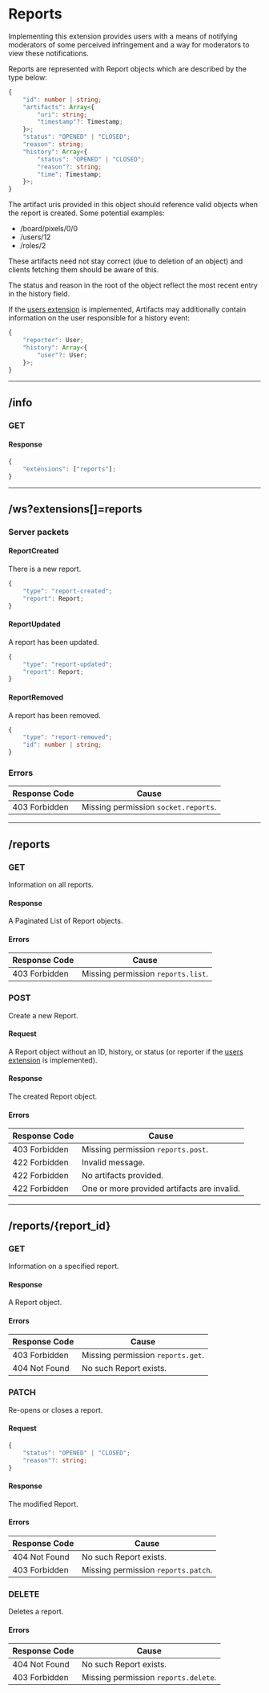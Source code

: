 Reports
=======
Implementing this extension provides users with a means of notifying moderators of some perceived infringement and a way for moderators to view these notifications.

Reports are represented with Report objects which are described by the type below:
```typescript
{
	"id": number | string;
	"artifacts": Array<{
		"uri": string;
		"timestamp"?: Timestamp;
	}>;
	"status": "OPENED" | "CLOSED";
	"reason": string;
	"history": Array<{
		"status": "OPENED" | "CLOSED";
		"reason"?: string;
		"time": Timestamp;
	}>;
}
```

The artifact uris provided in this object should reference valid objects when the report is created.
Some potential examples:
- /board/pixels/0/0
- /users/12
- /roles/2

These artifacts need not stay correct (due to deletion of an object) and clients fetching them should be aware of this.

The status and reason in the root of the object reflect the most recent entry in the history field.

If the [users extension](./users.md) is implemented, Artifacts may additionally contain information on the user responsible for a history event:
```typescript
{
	"reporter": User;
	"history": Array<{
		"user"?: User;
	}>;
}
```

--------------------------------------------------------------------------------

## /info
### GET
#### Response
```typescript
{
	"extensions": ["reports"];
}
```

--------------------------------------------------------------------------------

## /ws?extensions[]=reports
### Server packets
#### ReportCreated
There is a new report.
```typescript
{
	"type": "report-created";
	"report": Report;
}
```
#### ReportUpdated
A report has been updated.
```typescript
{
	"type": "report-updated";
	"report": Report;
}
```
#### ReportRemoved
A report has been removed.
```typescript
{
	"type": "report-removed";
	"id": number | string;
}
```
### Errors
| Response Code | Cause                                |
|---------------|--------------------------------------|
| 403 Forbidden | Missing permission `socket.reports`. |

--------------------------------------------------------------------------------

## /reports
### GET 
Information on all reports.
#### Response
A Paginated List of Report objects.
#### Errors
| Response Code | Cause                              |
|---------------|------------------------------------|
| 403 Forbidden | Missing permission `reports.list`. |

### POST
Create a new Report.
#### Request
A Report object without an ID, history, or status (or reporter if the [users extension](./users.md) is implemented).
#### Response
The created Report object.
#### Errors
| Response Code | Cause                                       |
|---------------|---------------------------------------------|
| 403 Forbidden | Missing permission `reports.post`.          |
| 422 Forbidden | Invalid message.                            |
| 422 Forbidden | No artifacts provided.                      |
| 422 Forbidden | One or more provided artifacts are invalid. |

--------------------------------------------------------------------------------

## /reports/{report_id}
### GET
Information on a specified report.
#### Response
A Report object.
#### Errors
| Response Code | Cause                             |
|---------------|-----------------------------------|
| 403 Forbidden | Missing permission `reports.get`. |
| 404 Not Found | No such Report exists.            |

### PATCH
Re-opens or closes a report.
#### Request
```typescript
{
	"status": "OPENED" | "CLOSED";
	"reason"?: string;
}
```
#### Response
The modified Report.
#### Errors
| Response Code | Cause                               |
|---------------|-------------------------------------|
| 404 Not Found | No such Report exists.              |
| 403 Forbidden | Missing permission `reports.patch`. |

### DELETE
Deletes a report.
#### Errors
| Response Code | Cause                                |
|---------------|--------------------------------------|
| 404 Not Found | No such Report exists.               |
| 403 Forbidden | Missing permission `reports.delete`. |